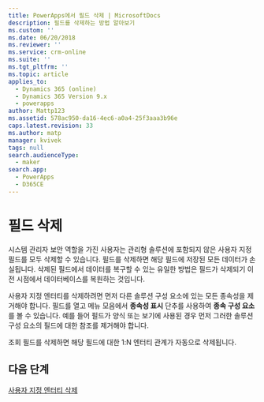 ```yaml
---
title: PowerApps에서 필드 삭제 | MicrosoftDocs
description: 필드를 삭제하는 방법 알아보기
ms.custom: ''
ms.date: 06/20/2018
ms.reviewer: ''
ms.service: crm-online
ms.suite: ''
ms.tgt_pltfrm: ''
ms.topic: article
applies_to:
  - Dynamics 365 (online)
  - Dynamics 365 Version 9.x
  - powerapps
author: Mattp123
ms.assetid: 578ac950-da16-4ec6-a0a4-25f3aaa3b96e
caps.latest.revision: 33
ms.author: matp
manager: kvivek
tags: null
search.audienceType:
  - maker
search.app:
  - PowerApps
  - D365CE
---
```

# <a name="delete-fields"></a>필드 삭제

<a name="BKMK_DeletingFields"></a>   
 
 시스템 관리자 보안 역할을 가진 사용자는 관리형 솔루션에 포함되지 않은 사용자 지정 필드를 모두 삭제할 수 있습니다. 필드를 삭제하면 해당 필드에 저장된 모든 데이터가 손실됩니다. 삭제된 필드에서 데이터를 복구할 수 있는 유일한 방법은 필드가 삭제되기 이전 시점에서 데이터베이스를 복원하는 것입니다.  
  
 사용자 지정 엔터티를 삭제하려면 먼저 다른 솔루션 구성 요소에 있는 모든 종속성을 제거해야 합니다. 필드를 열고 메뉴 모음에서 **종속성 표시** 단추를 사용하여 **종속 구성 요소**를 볼 수 있습니다. 예를 들어 필드가 양식 또는 보기에 사용된 경우 먼저 그러한 솔루션 구성 요소의 필드에 대한 참조를 제거해야 합니다.  
  
 조회 필드를 삭제하면 해당 필드에 대한 1:N 엔터티 관계가 자동으로 삭제됩니다.  

 ## <a name="next-steps"></a>다음 단계

 [사용자 지정 엔터티 삭제 ](data-platform-delete-entity.md)
